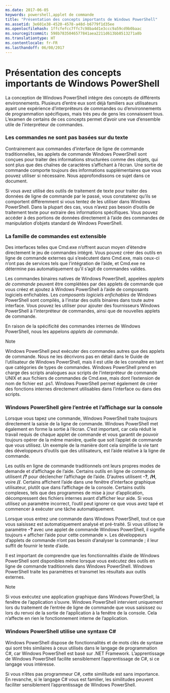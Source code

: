```yaml
---
ms.date: 2017-06-05
keywords: powershell,applet de commande
title: "Présentation des concepts importants de Windows PowerShell"
ms.assetid: 3e601e38-4520-4578-a48d-b6779f1d35ee
ms.openlocfilehash: 1ffcfefcc7ffc7c98ba4d1e3ccc9a59cd9b0baac
ms.sourcegitcommit: 598b7835046577841aea2211d613bb8513271a8b
ms.translationtype: HT
ms.contentlocale: fr-FR
ms.lasthandoff: 06/08/2017
---
```

# <a name="understanding-important-windows-powershell-concepts"></a>Présentation des concepts importants de Windows PowerShell
La conception de Windows PowerShell intègre des concepts de différents environnements. Plusieurs d’entre eux sont déjà familiers aux utilisateurs ayant une expérience d’interpréteurs de commandes ou d’environnements de programmation spécifiques, mais très peu de gens les connaissent tous. L’examen de certains de ces concepts permet d’avoir une vue d’ensemble utile de l’interpréteur de commandes.

### <a name="commands-are-not-text-based"></a>Les commandes ne sont pas basées sur du texte
Contrairement aux commandes d’interface de ligne de commande traditionnelles, les applets de commande Windows PowerShell sont conçues pour traiter des informations structurées comme des objets, qui sont plus que des chaînes de caractères s’affichant à l’écran. Une sortie de commande comporte toujours des informations supplémentaires que vous pouvez utiliser si nécessaire. Nous approfondissons ce sujet dans ce document.

Si vous avez utilisé des outils de traitement de texte pour traiter des données de ligne de commande par le passé, vous constaterez qu’ils se comportent différemment si vous tentez de les utiliser dans Windows PowerShell. Dans la plupart des cas, vous n’avez pas besoin d’outils de traitement texte pour extraire des informations spécifiques. Vous pouvez accéder à des portions de données directement à l’aide des commandes de manipulation d’objets standard de Windows PowerShell.

### <a name="the-command-family-is-extensible"></a>La famille de commandes est extensible
Des interfaces telles que Cmd.exe n’offrent aucun moyen d’étendre directement le jeu de commandes intégré. Vous pouvez créer des outils en ligne de commande externes qui s’exécutent dans Cmd.exe, mais ceux-ci n’ont pas de services tels que l’intégration de l’aide, et Cmd.exe ne détermine pas automatiquement qu’il s’agit de commandes valides.

Les commandes binaires natives de Windows PowerShell, appelées *applets de commande* peuvent être complétées par des applets de commande que vous créez et ajoutez à Windows PowerShell à l’aide de composants logiciels enfichables. Les *composants logiciels enfichables* de Windows PowerShell sont compilés, à l’instar des outils binaires dans toute autre interface. Vous pouvez les utiliser pour ajouter des fournisseurs Windows PowerShell à l’interpréteur de commandes, ainsi que de nouvelles applets de commande.

En raison de la spécificité des commandes internes de Windows PowerShell, nous les appelons *applets de commande*.

> [!NOTE]
> Windows PowerShell peut exécuter des commandes autres que des applets de commande. Nous ne les décrivons pas en détail dans le Guide de l’utilisateur de Windows PowerShell, mais il est utile de les connaître en tant que catégories de types de commandes. Windows PowerShell prend en charge des scripts analogues aux scripts de l’interpréteur de commande UNIX et aux fichiers de commandes de Cmd.exe, mais dont l’extension de nom de fichier est .ps1. Windows PowerShell permet également de créer des fonctions internes directement utilisables dans l’interface ou dans des scripts.

### <a name="windows-powershell-handles-console-input-and-display"></a>Windows PowerShell gère l’entrée et l’affichage sur la console
Lorsque vous tapez une commande, Windows PowerShell traite toujours directement la saisie de la ligne de commande. Windows PowerShell met également en forme la sortie à l’écran. C’est important, car cela réduit le travail requis de chaque applet de commande et vous garantit de pouvoir toujours opérer de la même manière, quelle que soit l’applet de commande que vous utilisez. Un exemple de la manière dont cela simplifie la vie tant des développeurs d’outils que des utilisateurs, est l’aide relative à la ligne de commande.

Les outils en ligne de commande traditionnels ont leurs propres modes de demande et d’affichage de l’aide. Certains outils en ligne de commande utilisent **/?** pour déclencher l’affichage de l’aide. D’autres utilisent **-?**, **/H**, voire **//**. Certains affichent l’aide dans une fenêtre d’interface graphique utilisateur, plutôt que dans l’affichage de la console. Certains outils complexes, tels que des programmes de mise à jour d’application, décompressent des fichiers internes avant d’afficher leur aide. Si vous utilisez un paramètre incorrect, l’outil peut ignorer ce que vous avez tapé et commencer à exécuter une tâche automatiquement.

Lorsque vous entrez une commande dans Windows PowerShell, tout ce que vous saisissez est automatiquement analysé et pré-traité. Si vous utilisez le paramètre **-?** avec une applet de commande Windows PowerShell, il signifie toujours « afficher l’aide pour cette commande ». Les développeurs d’applets de commande n’ont pas besoin d’analyser la commande ; il leur suffit de fournir le texte d’aide.

Il est important de comprendre que les fonctionnalités d’aide de Windows PowerShell sont disponibles même lorsque vous exécutez des outils en ligne de commande traditionnels dans Windows PowerShell. Windows PowerShell traite les paramètres et transmet les résultats aux outils externes.

> [!NOTE]
> Si vous exécutez une application graphique dans Windows PowerShell, la fenêtre de l’application s’ouvre. Windows PowerShell intervient uniquement lors du traitement de l’entrée de ligne de commande que vous saisissez ou lors du renvoi de la sortie de l’application à la fenêtre de la console. Cela n’affecte en rien le fonctionnement interne de l’application.

### <a name="windows-powershell-uses-some-c-syntax"></a>Windows PowerShell utilise une syntaxe C#
Windows PowerShell dispose de fonctionnalités et de mots clés de syntaxe qui sont très similaires à ceux utilisés dans le langage de programmation C#, car Windows PowerShell est basé sur .NET Framework. L’apprentissage de Windows PowerShell facilite sensiblement l’apprentissage de C#, si ce langage vous intéresse.

Si vous n’êtes pas programmeur C#, cette similitude est sans importance. En revanche, si le langage C# vous est familier, les similitudes peuvent faciliter sensiblement l’apprentissage de Windows PowerShell.

